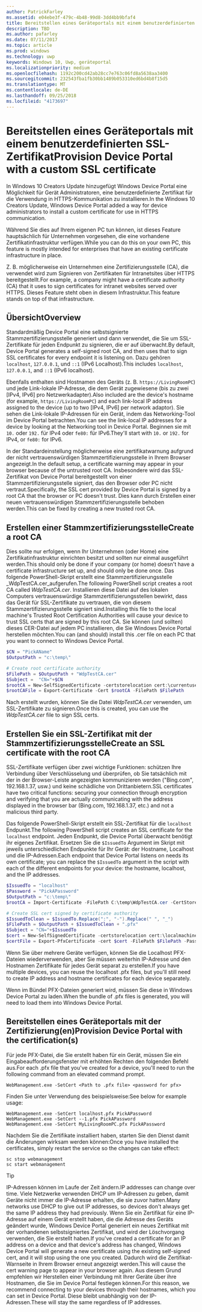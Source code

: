 ```yaml
---
author: PatrickFarley
ms.assetid: e04ebe3f-479c-4b48-99d8-3dd4bb9bfaf4
title: Bereitstellen eines Geräteportals mit einem benutzerdefinierten SSL-Zertifikat
description: TBD
ms.author: pafarley
ms.date: 07/11/2017
ms.topic: article
ms.prod: windows
ms.technology: uwp
keywords: Windows 10, Uwp, geräteportal
ms.localizationpriority: medium
ms.openlocfilehash: 1192c200cd42ab28cc7e763c06fd8a5638aa3400
ms.sourcegitcommit: 232543fba1fb30bb1489b053310ed6bd4b8f15d5
ms.translationtype: MT
ms.contentlocale: de-DE
ms.lasthandoff: 09/25/2018
ms.locfileid: "4173697"
---
```

# <a name="provision-device-portal-with-a-custom-ssl-certificate"></a><span data-ttu-id="d1103-104">Bereitstellen eines Geräteportals mit einem benutzerdefinierten SSL-Zertifikat</span><span class="sxs-lookup"><span data-stu-id="d1103-104">Provision Device Portal with a custom SSL certificate</span></span>
<span data-ttu-id="d1103-105">In Windows 10 Creators Update hinzugefügt Windows Device Portal eine Möglichkeit für Gerät Administratoren, eine benutzerdefinierte Zertifikat für die Verwendung in HTTPS-Kommunikation zu installieren.</span><span class="sxs-lookup"><span data-stu-id="d1103-105">In the Windows 10 Creators Update, Windows Device Portal added a way for device administrators to install a custom certificate for use in HTTPS communication.</span></span> 

<span data-ttu-id="d1103-106">Während Sie dies auf Ihrem eigenen PC tun können, ist dieses Feature hauptsächlich für Unternehmen vorgesehen, die eine vorhandene Zertifikatinfrastruktur verfügen.</span><span class="sxs-lookup"><span data-stu-id="d1103-106">While you can do this on your own PC, this feature is mostly intended for enterprises that have an existing certificate infrastructure in place.</span></span>  

<span data-ttu-id="d1103-107">Z. B. möglicherweise ein Unternehmen eine Zertifizierungsstelle (CA), die verwendet wird zum Signieren von Zertifikaten für Intranetsites über HTTPS bereitgestellt.</span><span class="sxs-lookup"><span data-stu-id="d1103-107">For example, a company might have a certificate authority (CA) that it uses to sign certificates for intranet websites served over HTTPS.</span></span> <span data-ttu-id="d1103-108">Dieses Feature steht oben in diesem Infrastruktur.</span><span class="sxs-lookup"><span data-stu-id="d1103-108">This feature stands on top of that infrastructure.</span></span> 

## <a name="overview"></a><span data-ttu-id="d1103-109">Übersicht</span><span class="sxs-lookup"><span data-stu-id="d1103-109">Overview</span></span>
<span data-ttu-id="d1103-110">Standardmäßig Device Portal eine selbstsignierte Stammzertifizierungsstelle generiert und dann verwendet, die Sie um SSL-Zertifikate für jeden Endpunkt zu signieren, die er auf überwacht.</span><span class="sxs-lookup"><span data-stu-id="d1103-110">By default, Device Portal generates a self-signed root CA, and then uses that to sign SSL certificates for every endpoint it is listening on.</span></span> <span data-ttu-id="d1103-111">Dazu gehören `localhost`, `127.0.0.1`, und `::1` (IPv6 Localhost).</span><span class="sxs-lookup"><span data-stu-id="d1103-111">This includes `localhost`, `127.0.0.1`, and `::1` (IPv6 localhost).</span></span>

<span data-ttu-id="d1103-112">Ebenfalls enthalten sind Hostnamen des Geräts (z. B. `https://LivingRoomPC`) und jede Link-lokale IP-Adresse, die dem Gerät zugewiesene (bis zu zwei [IPv4, IPv6] pro Netzwerkadapter).</span><span class="sxs-lookup"><span data-stu-id="d1103-112">Also included are the device's hostname (for example, `https://LivingRoomPC`) and each link-local IP address assigned to the device (up to two [IPv4, IPv6] per network adaptor).</span></span> <span data-ttu-id="d1103-113">Sie sehen die Link-lokale IP-Adressen für ein Gerät, indem das Networking-Tool im Device Portal betrachten.</span><span class="sxs-lookup"><span data-stu-id="d1103-113">You can see the link-local IP addresses for a device by looking at the Networking tool in Device Portal.</span></span> <span data-ttu-id="d1103-114">Beginnen sie mit `10.` oder `192.` für IPv4 oder `fe80:` für IPv6.</span><span class="sxs-lookup"><span data-stu-id="d1103-114">They'll start with `10.` or `192.` for IPv4, or `fe80:` for IPv6.</span></span> 

<span data-ttu-id="d1103-115">In der Standardeinstellung möglicherweise eine zertifikatwarnung aufgrund der nicht vertrauenswürdigen Stammzertifizierungsstelle in Ihrem Browser angezeigt.</span><span class="sxs-lookup"><span data-stu-id="d1103-115">In the default setup, a certificate warning may appear in your browser because of the untrusted root CA.</span></span> <span data-ttu-id="d1103-116">Insbesondere wird das SSL-Zertifikat von Device Portal bereitgestellt von einer Stammzertifizierungsstelle signiert, das den Browser oder PC nicht vertraut.</span><span class="sxs-lookup"><span data-stu-id="d1103-116">Specifically, the SSL cert provided by Device Portal is signed by a root CA that the browser or PC doesn't trust.</span></span> <span data-ttu-id="d1103-117">Dies kann durch Erstellen einer neuen vertrauenswürdigen Stammzertifizierungsstelle behoben werden.</span><span class="sxs-lookup"><span data-stu-id="d1103-117">This can be fixed by creating a new trusted root CA.</span></span>

## <a name="create-a-root-ca"></a><span data-ttu-id="d1103-118">Erstellen einer Stammzertifizierungsstelle</span><span class="sxs-lookup"><span data-stu-id="d1103-118">Create a root CA</span></span>

<span data-ttu-id="d1103-119">Dies sollte nur erfolgen, wenn Ihr Unternehmen (oder Home) eine Zertifikatinfrastruktur einrichten besitzt und sollten nur einmal ausgeführt werden.</span><span class="sxs-lookup"><span data-stu-id="d1103-119">This should only be done if your company (or home) doesn't have a certificate infrastructure set up, and should only be done once.</span></span> <span data-ttu-id="d1103-120">Das folgende PowerShell-Skript erstellt eine Stammzertifizierungsstelle _WdpTestCA.cer_aufgerufen.</span><span class="sxs-lookup"><span data-stu-id="d1103-120">The following PowerShell script creates a root CA called _WdpTestCA.cer_.</span></span> <span data-ttu-id="d1103-121">Installieren diese Datei auf des lokalen Computers vertrauenswürdige Stammzertifizierungsstellen bewirkt, dass das Gerät für SSL-Zertifikate zu vertrauen, die von diesem Stammzertifizierungsstelle signiert sind.</span><span class="sxs-lookup"><span data-stu-id="d1103-121">Installing this file to the local machine's Trusted Root Certification Authorities will cause your device to trust SSL certs that are signed by this root CA.</span></span> <span data-ttu-id="d1103-122">Sie können (und sollten) dieses CER-Datei auf jedem PC installieren, die Sie Windows Device Portal herstellen möchten.</span><span class="sxs-lookup"><span data-stu-id="d1103-122">You can (and should) install this .cer file on each PC that you want to connect to Windows Device Portal.</span></span>  

```PowerShell
$CN = "PickAName"
$OutputPath = "c:\temp\"

# Create root certificate authority
$FilePath = $OutputPath + "WdpTestCA.cer"
$Subject =  "CN="+$CN
$rootCA = New-SelfSignedCertificate -certstorelocation cert:\currentuser\my -Subject $Subject -HashAlgorithm "SHA512" -KeyUsage CertSign,CRLSign
$rootCAFile = Export-Certificate -Cert $rootCA -FilePath $FilePath
```

<span data-ttu-id="d1103-123">Nach erstellt wurden, können Sie die Datei _WdpTestCA.cer_ verwenden, um SSL-Zertifikate zu signieren.</span><span class="sxs-lookup"><span data-stu-id="d1103-123">Once this is created, you can use the _WdpTestCA.cer_ file to sign SSL certs.</span></span> 

## <a name="create-an-ssl-certificate-with-the-root-ca"></a><span data-ttu-id="d1103-124">Erstellen Sie ein SSL-Zertifikat mit der Stammzertifizierungsstelle</span><span class="sxs-lookup"><span data-stu-id="d1103-124">Create an SSL certificate with the root CA</span></span>

<span data-ttu-id="d1103-125">SSL-Zertifikate verfügen über zwei wichtige Funktionen: schützen Ihre Verbindung über Verschlüsselung und überprüfen, ob Sie tatsächlich mit der in der Browser-Leiste angezeigten kommunizieren werden ("Bing.com", 192.168.1.37, usw.) und keine schädliche von Drittanbietern.</span><span class="sxs-lookup"><span data-stu-id="d1103-125">SSL certificates have two critical functions: securing your connection through encryption and verifying that you are actually communicating with the address displayed in the browser bar (Bing.com, 192.168.1.37, etc.) and not a malicious third party.</span></span>

<span data-ttu-id="d1103-126">Das folgende PowerShell-Skript erstellt ein SSL-Zertifikat für die `localhost` Endpunkt.</span><span class="sxs-lookup"><span data-stu-id="d1103-126">The following PowerShell script creates an SSL certificate for the `localhost` endpoint.</span></span> <span data-ttu-id="d1103-127">Jeden Endpunkt, die Device Portal überwacht benötigt ihr eigenes Zertifikat. Ersetzen Sie die `$IssuedTo` Argument im Skript mit jeweils unterschiedlichen Endpunkte für Ihr Gerät: der Hostname, Localhost und die IP-Adressen.</span><span class="sxs-lookup"><span data-stu-id="d1103-127">Each endpoint that Device Portal listens on needs its own certificate; you can replace the `$IssuedTo` argument in the script with each of the different endpoints for your device: the hostname, localhost, and the IP addresses.</span></span>

```PowerShell
$IssuedTo = "localhost"
$Password = "PickAPassword"
$OutputPath = "c:\temp\"
$rootCA = Import-Certificate -FilePath C:\temp\WdpTestCA.cer -CertStoreLocation Cert:\CurrentUser\My\

# Create SSL cert signed by certificate authority
$IssuedToClean = $IssuedTo.Replace(":", "-").Replace(" ", "_")
$FilePath = $OutputPath + $IssuedToClean + ".pfx"
$Subject = "CN="+$IssuedTo
$cert = New-SelfSignedCertificate -certstorelocation cert:\localmachine\my -Subject $Subject -DnsName $IssuedTo -Signer $rootCA -HashAlgorithm "SHA512"
$certFile = Export-PfxCertificate -cert $cert -FilePath $FilePath -Password (ConvertTo-SecureString -String $Password -Force -AsPlainText)
```

<span data-ttu-id="d1103-128">Wenn Sie über mehrere Geräte verfügen, können Sie die Localhost PFX-Dateien wiederverwenden, aber Sie müssen weiterhin IP-Adresse und den Hostnamen Zertifikate für jedes Gerät separat zu erstellen.</span><span class="sxs-lookup"><span data-stu-id="d1103-128">If you have multiple devices, you can reuse the localhost .pfx files, but you'll still need to create IP address and hostname certificates for each device separately.</span></span>

<span data-ttu-id="d1103-129">Wenn im Bündel PFX-Dateien generiert wird, müssen Sie diese in Windows Device Portal zu laden.</span><span class="sxs-lookup"><span data-stu-id="d1103-129">When the bundle of .pfx files is generated, you will need to load them into Windows Device Portal.</span></span> 

## <a name="provision-device-portal-with-the-certifications"></a><span data-ttu-id="d1103-130">Bereitstellen eines Geräteportals mit der Zertifizierung(en)</span><span class="sxs-lookup"><span data-stu-id="d1103-130">Provision Device Portal with the certification(s)</span></span>

<span data-ttu-id="d1103-131">Für jede PFX-Datei, die Sie erstellt haben für ein Gerät, müssen Sie ein Eingabeaufforderungsfenster mit erhöhten Rechten den folgenden Befehl aus.</span><span class="sxs-lookup"><span data-stu-id="d1103-131">For each .pfx file that you've created for a device, you'll need to run the following command from an elevated command prompt.</span></span>

```
WebManagement.exe -SetCert <Path to .pfx file> <password for pfx> 
```

<span data-ttu-id="d1103-132">Finden Sie unter Verwendung des beispielsweise:</span><span class="sxs-lookup"><span data-stu-id="d1103-132">See below for example usage:</span></span>
```
WebManagement.exe -SetCert localhost.pfx PickAPassword
WebManagement.exe -SetCert --1.pfx PickAPassword
WebManagement.exe -SetCert MyLivingRoomPC.pfx PickAPassword
```

<span data-ttu-id="d1103-133">Nachdem Sie die Zertifikate installiert haben, starten Sie den Dienst damit die Änderungen wirksam werden können:</span><span class="sxs-lookup"><span data-stu-id="d1103-133">Once you have installed the certificates, simply restart the service so the changes can take effect:</span></span>

```
sc stop webmanagement
sc start webmanagement
```

> [!TIP]
> <span data-ttu-id="d1103-134">IP-Adressen können im Laufe der Zeit ändern.</span><span class="sxs-lookup"><span data-stu-id="d1103-134">IP addresses can change over time.</span></span>
<span data-ttu-id="d1103-135">Viele Netzwerke verwenden DHCP um IP-Adressen zu geben, damit Geräte nicht immer die IP-Adresse erhalten, die sie zuvor hatten.</span><span class="sxs-lookup"><span data-stu-id="d1103-135">Many networks use DHCP to give out IP addresses, so devices don't always get the same IP address they had previously.</span></span> <span data-ttu-id="d1103-136">Wenn Sie ein Zertifikat für eine IP-Adresse auf einem Gerät erstellt haben, die die Adresse des Geräts geändert wurde, Windows Device Portal generiert ein neues Zertifikat mit der vorhandenen selbstsigniertes Zertifikat, und wird der Löschvorgang verwenden, die Sie erstellt haben.</span><span class="sxs-lookup"><span data-stu-id="d1103-136">If you've created a certificate for an IP address on a device and that device's address has changed, Windows Device Portal will generate a new certificate using the existing self-signed cert, and it will stop using the one you created.</span></span> <span data-ttu-id="d1103-137">Dadurch wird die Zertifikat-Warnseite in Ihrem Browser erneut angezeigt werden.</span><span class="sxs-lookup"><span data-stu-id="d1103-137">This will cause the cert warning page to appear in your browser again.</span></span> <span data-ttu-id="d1103-138">Aus diesem Grund empfehlen wir Herstellen einer Verbindung mit Ihrer Geräte über ihre Hostnamen, die Sie im Device Portal festlegen können.</span><span class="sxs-lookup"><span data-stu-id="d1103-138">For this reason, we recommend connecting to your devices through their hostnames, which you can set in Device Portal.</span></span> <span data-ttu-id="d1103-139">Diese bleibt unabhängig von der IP-Adressen.</span><span class="sxs-lookup"><span data-stu-id="d1103-139">These will stay the same regardless of IP addresses.</span></span>
